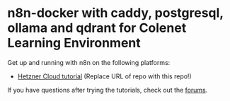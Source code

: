 # n8n-docker with caddy, postgresql, ollama and qdrant for Colenet Learning Environment

Get up and running with n8n on the following platforms:

* [Hetzner Cloud tutorial](https://docs.n8n.io/hosting/server-setups/hetzner/) (Replace URL of repo with this repo!)

If you have questions after trying the tutorials, check out the [forums](https://community.n8n.io/).
